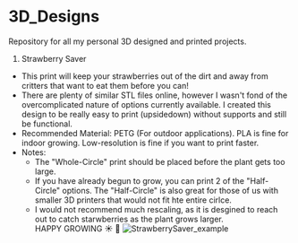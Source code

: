# 3D_Designs
Repository for all my personal 3D designed and printed projects. 

1. Strawberry Saver
  * This print will keep your strawberries out of the dirt and away from critters that want to eat them before you can!  
  * There are plenty of similar STL files online, however I wasn't fond of the overcomplicated nature of options currently available. I created this design to be really easy to print (upsidedown) without supports and still be functional.
  * Recommended Material: PETG (For outdoor applications). PLA is fine for indoor growing. Low-resolution is fine if you want to print faster.
  * Notes:
    * The "Whole-Circle" print should be placed before the plant gets too large.
    * If you have already begun to grow, you can print 2 of the "Half-Circle" options. The "Half-Circle" is also great for those of us with smaller 3D printers that would not fit hte entire cirlce.
    * I would not recommend much rescaling, as it is desgined to reach out to catch starwberries as the plant grows larger.  
HAPPY GROWING :sunny:  :leaves:
![StrawberrySaver_example](https://github.com/aredhouse/3D_Designs/assets/30508804/249da253-438d-4feb-9ae4-4ecadbf500c8)
